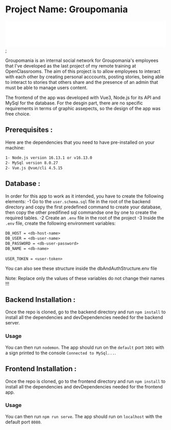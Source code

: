 # Project Name: Groupomania #

![Groupomania logo](./frontend/src/assets/images/icon-left-font-monochrome-gray.svg);

Groupomania is an internal social network for Groupomania's employees that I've developed as the last project of my remote training at OpenClassrooms. The aim of this project is to allow employees to interact with each other by creating personal acccounts, posting stories, being able to interact to stories that others share and the presence of an admin that must be able to manage users content.

The frontend of the app was developed with Vue3, Node.js for its API and MySql for the database. For the desgin part, there are no specific requirements in terms of graphic assepects, so the design of the app was free choice.

## Prerequisites : ##

Here are the dependencies that you need to have pre-installed on your machine:

    1- Node.js version 16.13.1 or v16.13.0
    2- MySql version 8.0.27 
    2- Vue.js @vue/cli 4.5.15

## Database : ##

In order for this app to work as it intended, you have to create the following elements:
    -1 Go to the `user.schema.sql` file in the root of the backend directory and copy the first predefined command to create your database, then copy the other predifined sql commandse one by one to create the required tables.
    -2  Create an `.env` file in the root of the project
    -3  Inside the `.env` file, create the following environment variables: 

    DB_HOST = <db-host-name>
    DB_USER = <db-user-name>
    DB_PASSWORD = <db-user-password>
    DB_NAME = <db-name>

    USER_TOKEN = <user-token>

You can also see these structure inside the dbAndAuthStructure.env file

Note: Replace only the values of these variables do not change their names !!!

## Backend Installation : ##

Once the repo is cloned, go to the backend directory and run `npm install` to install all the dependencies and devDependencies needed for the backend server.

### Usage ####

You can then run `nodemon`. The app should run on the `default` port `3001` with a sign printed to the console `Connected to MySql...`.

## Frontend Installation : ##

Once the repo is cloned, go to the frontend directory and run `npm install` to install all the dependencies and devDependencies needed for the frontend app. 

### Usage ####

You can then run `npm run serve`. The app should run on `localhost` with the default port `8080`.

